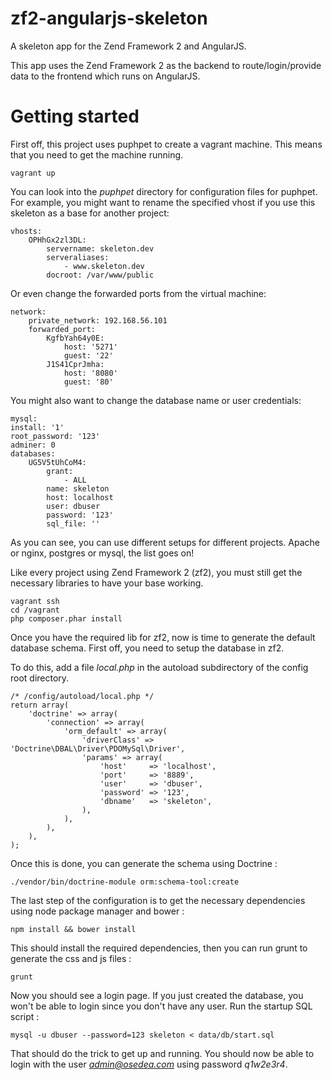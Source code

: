 zf2-angularjs-skeleton
======================

A skeleton app for the Zend Framework 2 and AngularJS.

This app uses the Zend Framework 2 as the backend to route/login/provide data to the frontend which runs on AngularJS.


Getting started
===============

First off, this project uses puphpet to create a vagrant machine. This means that you need to get the machine running.

    vagrant up

You can look into the *puphpet* directory for configuration files for puphpet. For example, you might want to rename the specified vhost if you use this skeleton as a base for another project:

    vhosts:
        OPHhGx2zl3DL:
            servername: skeleton.dev
            serveraliases:
                - www.skeleton.dev
            docroot: /var/www/public

Or even change the forwarded ports from the virtual machine:

    network:
        private_network: 192.168.56.101
        forwarded_port:
            KgfbYah64y0E:
                host: '5271'
                guest: '22'
            J1S41CprJmha:
                host: '8080'
                guest: '80'

You might also want to change the database name or user credentials:

    mysql:
    install: '1'
    root_password: '123'
    adminer: 0
    databases:
        UG5V5tUhCoM4:
            grant:
                - ALL
            name: skeleton
            host: localhost
            user: dbuser
            password: '123'
            sql_file: ''

As you can see, you can use different setups for different projects. Apache or nginx, postgres or mysql, the list goes on!

Like every project using Zend Framework 2 (zf2), you must still get the necessary libraries to have your base working.

    vagrant ssh
    cd /vagrant
    php composer.phar install

Once you have the required lib for zf2, now is time to generate the default database schema. First off, you need to setup the database in zf2.

To do this, add a file *local.php* in the autoload subdirectory of the config root directory.

    /* /config/autoload/local.php */
    return array(
        'doctrine' => array(
            'connection' => array(
                'orm_default' => array(
                    'driverClass' => 'Doctrine\DBAL\Driver\PDOMySql\Driver',
                    'params' => array(
                        'host'     => 'localhost',
                        'port'     => '8889',
                        'user'     => 'dbuser',
                        'password' => '123',
                        'dbname'   => 'skeleton',
                    ),
                ),
            ),
        ),
    );

Once this is done, you can generate the schema using Doctrine :

    ./vendor/bin/doctrine-module orm:schema-tool:create

The last step of the configuration is to get the necessary dependencies using node package manager and bower :

    npm install && bower install

This should install the required dependencies, then you can run grunt to generate the css and js files :

    grunt

Now you should see a login page. If you just created the database, you won't be able to login since you don't have any user. Run the startup SQL script :

    mysql -u dbuser --password=123 skeleton < data/db/start.sql

That should do the trick to get up and running. You should now be able to login with the user *admin@osedea.com* using password *q1w2e3r4*.
